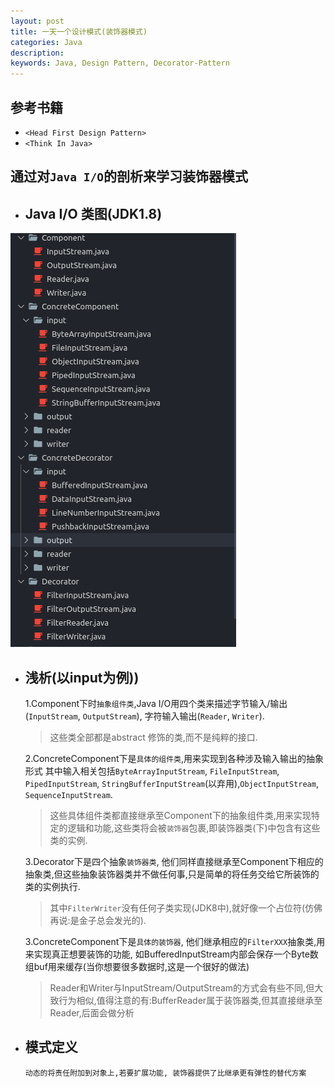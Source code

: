 ```yaml
---
layout: post
title: 一天一个设计模式(装饰器模式)
categories: Java
description: 
keywords: Java, Design Pattern, Decorator-Pattern
---
```


## 参考书籍

- `<Head First Design Pattern>`  
- `<Think In Java>`

## 通过对`Java I/O`的剖析来学习装饰器模式

- ## Java I/O 类图(JDK1.8)

![Java I/O](/images/posts/java/img_java_io.png)

- ## 浅析(以input为例))

    1.Component下时`抽象组件类`,Java I/O用四个类来描述字节输入/输出(`InputStream`, `OutputStream`), 字符输入输出(`Reader`, `Writer`).
    > 这些类全部都是abstract 修饰的类,而不是纯粹的接口.

    2.ConcreteComponent下是`具体的组件类`,用来实现到各种涉及输入输出的抽象形式
    其中输入相关包括`ByteArrayInputStream`, `FileInputStream`, `PipedInputStream`, `StringBufferInputStream`(以弃用),`ObjectInputStream`, `SequenceInputStream`.
    > 这些具体组件类都直接继承至Component下的抽象组件类,用来实现特定的逻辑和功能,这些类将会被`装饰器`包裹,即装饰器类(下)中包含有这些类的实例.

    3.Decorator下是四个抽象`装饰器类`, 他们同样直接继承至Component下相应的抽象类,但这些抽象装饰器类并不做任何事,只是简单的将任务交给它所装饰的类的实例执行.
    > 其中`FilterWriter`没有任何子类实现(JDK8中),就好像一个占位符(仿佛再说:是金子总会发光的).

    3.ConcreteComponent下是`具体的装饰器`, 他们继承相应的`FilterXXX`抽象类,用来实现真正想要装饰的功能, 如BufferedInputStream内部会保存一个Byte数组buf用来缓存(当你想要很多数据时,这是一个很好的做法)
    > Reader和Writer与InputStream/OutputStream的方式会有些不同,但大致行为相似,值得注意的有:BufferReader属于装饰器类,但其直接继承至Reader,后面会做分析

- ## 模式定义

    `动态的将责任附加到对象上,若要扩展功能, 装饰器提供了比继承更有弹性的替代方案`